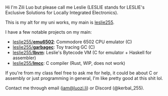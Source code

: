 Hi I'm Zili Luo but please call me Leslie (LESLIE stands for LESLIE's Exclusive Solutions for Locally Integrated Electronics).

This is my alt for my uni works, my main is [leslie255](https://github.com/leslie255).

I have a few notable projects on my main:
- [leslie255/**emu6502**](https://github.com/leslie255/emu6502): Commodore 6502 CPU emulator (C)
- [leslie255/**garbagec**](https://github.com/leslie255/garbagec): Toy tracing GC (C)
- [leslie255/**lbvm**](https://github.com/leslie255/lbvm): Leslie's Bytecode VM (C for emulator + Haskell for assembler)
- [leslie255/**lmcc**](https://github.com/leslie255/lmcc): C compiler (Rust, WIP, does not work)

If you're from my class feel free to ask me for help, it could be about C or assembly or just programming in general, I'm like pretty good at this shit lol.

Contact me through email ([iam@luozi.li](mailto:iam@luozi.li)) or Discord (@kerbal_255).
